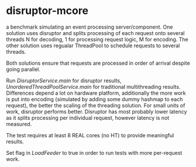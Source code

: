 disruptor-mcore
===============

a benchmark simulating an event processing server/component.
One solution uses disruptor and splits processing of each request onto several threads 
N for decoding, 1 for processing request logic, M for encoding.
The other solution uses regualar ThreadPool to schedule requests to several threads.

Both solutions ensure that requests are processed in order of arrival despite going parallel.

Run *DisruptorService.main* for disruptor results, 
*UnorderedThreadPoolService.main* for traditional multithreading results.
Differences depend a lot on hardware platform, additionally the more work is put into encoding 
(simulated by adding some dummy hashmap to each request), the better the scaling of the threading solution. For small
units of work, disruptor performs better. Disruptor has most probably lower latency as it splits processing per individual request, however latency is not measured.

The test requires at least 8 REAL cores (no HT) to provide meaningful results.

Set flag in *LoadFeeder* to true in order to run tests with more per-request work.
